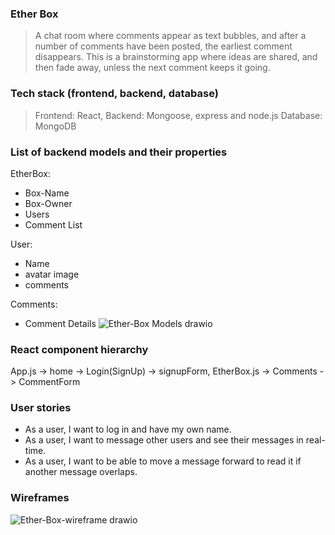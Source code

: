 ### Ether Box  
> A chat room where comments appear as text bubbles, and after a number of comments have been posted, the earliest comment disappears. This is a brainstorming app where ideas are shared, and then fade away, unless the next comment keeps it going.

### Tech stack (frontend, backend, database)

> Frontend: React,
> Backend: Mongoose, express and node.js 
> Database: MongoDB

### List of backend models and their properties
EtherBox:
- Box-Name
- Box-Owner
- Users
- Comment List

User: 
- Name
- avatar image
- comments

Comments:
- Comment Details
![Ether-Box Models drawio](https://media.git.generalassemb.ly/user/41450/files/23071000-b743-11ec-87c1-30707d53bb23)

### React component hierarchy
App.js -> home -> Login(SignUp) -> signupForm, EtherBox.js -> Comments -> CommentForm

### User stories
- As a user, I want to log in and have my own name.
- As a user, I want to message other users and see their messages in real-time.
- As a user, I want to be able to move a message forward to read it if another message overlaps.

### Wireframes
![Ether-Box-wireframe drawio](https://media.git.generalassemb.ly/user/41450/files/9e1bf680-b742-11ec-8623-d01c8581c121)
